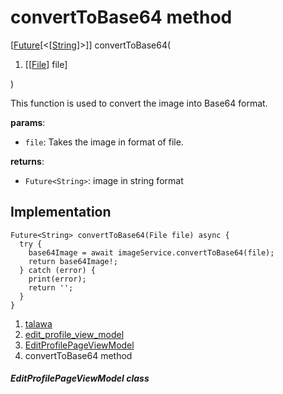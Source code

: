 
<div>

# convertToBase64 method

</div>


[[Future](https://api.flutter.dev/flutter/dart-core/Future-class.html)[\<[[String](https://api.flutter.dev/flutter/dart-core/String-class.html)]\>]]
convertToBase64(

1.  [[[File](https://api.flutter.dev/flutter/dart-io/File-class.md)]
    file]

)



This function is used to convert the image into Base64 format.

**params**:

-   `file`: Takes the image in format of file.

**returns**:

-   `Future<String>`: image in string format



## Implementation

``` language-dart
Future<String> convertToBase64(File file) async {
  try {
    base64Image = await imageService.convertToBase64(file);
    return base64Image!;
  } catch (error) {
    print(error);
    return '';
  }
}
```







1.  [talawa](../../index.md)
2.  [edit_profile_view_model](../../view_model_after_auth_view_models_profile_view_models_edit_profile_view_model/)
3.  [EditProfilePageViewModel](../../view_model_after_auth_view_models_profile_view_models_edit_profile_view_model/EditProfilePageViewModel-class.md)
4.  convertToBase64 method

##### EditProfilePageViewModel class








